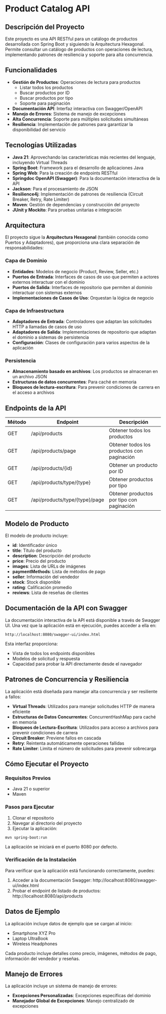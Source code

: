 # Product Catalog API

## Descripción del Proyecto

Este proyecto es una API RESTful para un catálogo de productos desarrollada con Spring Boot y siguiendo la Arquitectura Hexagonal. Permite consultar un catálogo de productos con operaciones de lectura, implementando patrones de resiliencia y soporte para alta concurrencia.

## Funcionalidades

- **Gestión de Productos**: Operaciones de lectura para productos
  - Listar todos los productos
  - Buscar productos por ID
  - Buscar productos por tipo
  - Soporte para paginación
- **Documentación API**: Interfaz interactiva con Swagger/OpenAPI
- **Manejo de Errores**: Sistema de manejo de excepciones
- **Alta Concurrencia**: Soporte para múltiples solicitudes simultáneas
- **Resiliencia**: Implementación de patrones para garantizar la disponibilidad del servicio

## Tecnologías Utilizadas

- **Java 21**: Aprovechando las características más recientes del lenguaje, incluyendo Virtual Threads
- **Spring Boot**: Framework para el desarrollo de aplicaciones Java
- **Spring Web**: Para la creación de endpoints RESTful
- **Springdoc OpenAPI (Swagger)**: Para la documentación interactiva de la API
- **Jackson**: Para el procesamiento de JSON
- **Resilience4j**: Implementación de patrones de resiliencia (Circuit Breaker, Retry, Rate Limiter)
- **Maven**: Gestión de dependencias y construcción del proyecto
- **JUnit y Mockito**: Para pruebas unitarias e integración

## Arquitectura

El proyecto sigue la **Arquitectura Hexagonal** (también conocida como Puertos y Adaptadores), que proporciona una clara separación de responsabilidades:

### Capa de Dominio
- **Entidades**: Modelos de negocio (Product, Review, Seller, etc.)
- **Puertos de Entrada**: Interfaces de casos de uso que permiten a actores externos interactuar con el dominio
- **Puertos de Salida**: Interfaces de repositorio que permiten al dominio interactuar con sistemas externos
- **Implementaciones de Casos de Uso**: Orquestan la lógica de negocio

### Capa de Infraestructura
- **Adaptadores de Entrada**: Controladores que adaptan las solicitudes HTTP a llamadas de casos de uso
- **Adaptadores de Salida**: Implementaciones de repositorio que adaptan el dominio a sistemas de persistencia
- **Configuración**: Clases de configuración para varios aspectos de la aplicación

### Persistencia
- **Almacenamiento basado en archivos**: Los productos se almacenan en un archivo JSON
- **Estructuras de datos concurrentes**: Para caché en memoria
- **Bloqueos de lectura-escritura**: Para prevenir condiciones de carrera en el acceso a archivos

## Endpoints de la API

| Método | Endpoint | Descripción |
|--------|----------|-------------|
| GET    | /api/products | Obtener todos los productos |
| GET    | /api/products/page | Obtener todos los productos con paginación |
| GET    | /api/products/{id} | Obtener un producto por ID |
| GET    | /api/products/type/{type} | Obtener productos por tipo |
| GET    | /api/products/type/{type}/page | Obtener productos por tipo con paginación |

## Modelo de Producto

El modelo de producto incluye:

- **id**: Identificador único
- **title**: Título del producto
- **description**: Descripción del producto
- **price**: Precio del producto
- **images**: Lista de URLs de imágenes
- **paymentMethods**: Lista de métodos de pago
- **seller**: Información del vendedor
- **stock**: Stock disponible
- **rating**: Calificación promedio
- **reviews**: Lista de reseñas de clientes

## Documentación de la API con Swagger

La documentación interactiva de la API está disponible a través de Swagger UI. Una vez que la aplicación está en ejecución, puedes acceder a ella en:

```
http://localhost:8080/swagger-ui/index.html
```

Esta interfaz proporciona:
- Vista de todos los endpoints disponibles
- Modelos de solicitud y respuesta
- Capacidad para probar la API directamente desde el navegador

## Patrones de Concurrencia y Resiliencia

La aplicación está diseñada para manejar alta concurrencia y ser resiliente a fallos:

- **Virtual Threads**: Utilizados para manejar solicitudes HTTP de manera eficiente
- **Estructuras de Datos Concurrentes**: ConcurrentHashMap para caché en memoria
- **Bloqueos de Lectura-Escritura**: Utilizados para acceso a archivos para prevenir condiciones de carrera
- **Circuit Breaker**: Previene fallos en cascada
- **Retry**: Reintenta automáticamente operaciones fallidas
- **Rate Limiter**: Limita el número de solicitudes para prevenir sobrecarga

## Cómo Ejecutar el Proyecto

### Requisitos Previos

- Java 21 o superior
- Maven

### Pasos para Ejecutar

1. Clonar el repositorio
2. Navegar al directorio del proyecto
3. Ejecutar la aplicación:

```bash
mvn spring-boot:run
```

La aplicación se iniciará en el puerto 8080 por defecto.

### Verificación de la Instalación

Para verificar que la aplicación está funcionando correctamente, puedes:

1. Acceder a la documentación Swagger: http://localhost:8080/swagger-ui/index.html
2. Probar el endpoint de listado de productos: http://localhost:8080/api/products

## Datos de Ejemplo

La aplicación incluye datos de ejemplo que se cargan al inicio:

- Smartphone XYZ Pro
- Laptop UltraBook
- Wireless Headphones

Cada producto incluye detalles como precio, imágenes, métodos de pago, información del vendedor y reseñas.

## Manejo de Errores

La aplicación incluye un sistema de manejo de errores:

- **Excepciones Personalizadas**: Excepciones específicas del dominio
- **Manejador Global de Excepciones**: Manejo centralizado de excepciones